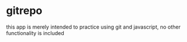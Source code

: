 # gitrepo

this app is merely intended to practice using git and javascript, no other functionality is included
